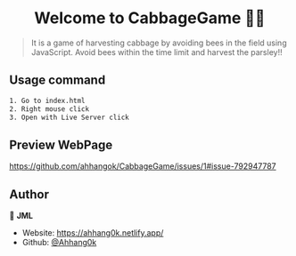 <h1 align="center">Welcome to CabbageGame 🧑‍🌾</h1>
<p>
</p>

> It is a game of harvesting cabbage by avoiding bees in the field using JavaScript.
> Avoid bees within the time limit and harvest the parsley!!

## Usage command

```sh
1. Go to index.html
2. Right mouse click
3. Open with Live Server click
```
## Preview WebPage
https://github.com/ahhangok/CabbageGame/issues/1#issue-792947787


## Author

👤 **JML**

- Website: https://ahhang0k.netlify.app/
- Github: [@Ahhang0k](https://github.com/Ahhang0k)
